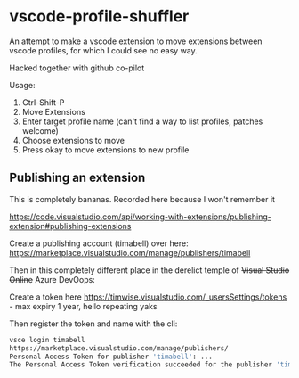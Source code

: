 # vscode-profile-shuffler

An attempt to make a vscode extension to move extensions between vscode profiles, for which I could see no easy way.

Hacked together with github co-pilot

Usage:

1. Ctrl-Shift-P
2. Move Extensions
3. Enter target profile name (can't find a way to list profiles, patches welcome)
4. Choose extensions to move
5. Press okay to move extensions to new profile


## Publishing an extension

This is completely bananas. Recorded here because I won't remember it

https://code.visualstudio.com/api/working-with-extensions/publishing-extension#publishing-extensions

Create a publishing account (timabell) over here: https://marketplace.visualstudio.com/manage/publishers/timabell

Then in this completely different place in the derelict temple of ~~Visual Studio Online~~ Azure DevOops:

Create a token here <https://timwise.visualstudio.com/_usersSettings/tokens> - max expiry 1 year, hello repeating yaks

Then register the token and name with the cli:

```sh
vsce login timabell
https://marketplace.visualstudio.com/manage/publishers/
Personal Access Token for publisher 'timabell': ...
The Personal Access Token verification succeeded for the publisher 'timabell'.
```
